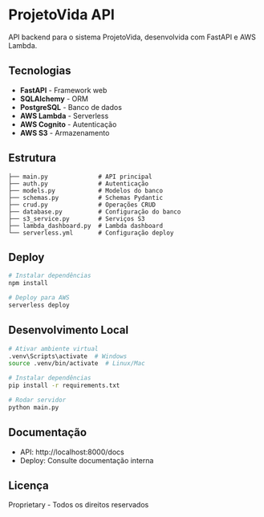 # ProjetoVida API

API backend para o sistema ProjetoVida, desenvolvida com FastAPI e AWS Lambda.

## Tecnologias

- **FastAPI** - Framework web
- **SQLAlchemy** - ORM
- **PostgreSQL** - Banco de dados
- **AWS Lambda** - Serverless
- **AWS Cognito** - Autenticação
- **AWS S3** - Armazenamento

## Estrutura

```
├── main.py              # API principal
├── auth.py              # Autenticação
├── models.py            # Modelos do banco
├── schemas.py           # Schemas Pydantic
├── crud.py              # Operações CRUD
├── database.py          # Configuração do banco
├── s3_service.py        # Serviços S3
├── lambda_dashboard.py  # Lambda dashboard
└── serverless.yml       # Configuração deploy
```

## Deploy

```bash
# Instalar dependências
npm install

# Deploy para AWS
serverless deploy
```

## Desenvolvimento Local

```bash
# Ativar ambiente virtual
.venv\Scripts\activate  # Windows
source .venv/bin/activate  # Linux/Mac

# Instalar dependências
pip install -r requirements.txt

# Rodar servidor
python main.py
```

## Documentação

- API: http://localhost:8000/docs
- Deploy: Consulte documentação interna

## Licença

Proprietary - Todos os direitos reservados
